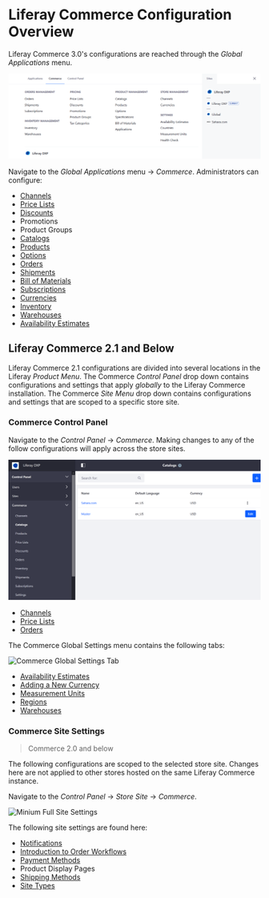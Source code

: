 # Liferay Commerce Configuration Overview

Liferay Commerce 3.0's configurations are reached through the _Global Applications_ menu.

![Access Commerce 3.0 via the Global Application menu.](./liferay-commerce-configuration-overview/images/06.png)

Navigate to the _Global Applications_ menu &rarr; _Commerce_. Administrators can configure:

* [Channels](../starting-a-store/channels/managing-channels.md)
* [Price Lists](../pricing/creating-a-price-list.md)
* [Discounts](../pricing/promoting-products/introduction-to-discounts.md)
* Promotions
* Product Groups
* [Catalogs](../product-management/catalogs/creating-a-new-catalog.md)
* [Products](../product-management/creating-and-managing-products/products/products-overview.md)
* [Options](../product-management/creating-and-managing-products/products/using-product-options.md)
* [Orders](../order-management/orders/orders-menu-reference-guide.md)
* [Shipments](../order-management/shipments/introduction-to-shipments.md)
* [Bill of Materials](../product-management/creating-and-managing-products/products/managing-boms.md)
* [Subscriptions](../order-management/subscriptions/managing-subscriptions.md)
* [Currencies](../store-administration/currencies/adding-a-new-currency.md)
* [Inventory](../product-management/managing-inventory/introduction-to-managing-inventory.md)
* [Warehouses](../product-management/managing-inventory/warehouse-reference-guide.md)
* [Availability Estimates](../product-management/managing-inventory/availability-estimates.md)

## Liferay Commerce 2.1 and Below

Liferay Commerce 2.1 configurations are divided into several locations in the Liferay _Product Menu_. The Commerce _Control Panel_ drop down contains configurations and settings that apply _globally_ to the Liferay Commerce installation. The Commerce _Site Menu_ drop down contains configurations and settings that are scoped to a specific store site.

### Commerce Control Panel

Navigate to the _Control Panel_ → _Commerce_. Making changes to any of the follow configurations will apply across the store sites.

![Global Commerce Settings](./liferay-commerce-configuration-overview/images/01.png)

* [Channels](../starting-a-store/channels/managing-channels.md)
* [Price Lists](../pricing/creating-a-price-list.md)
* [Orders](../order-management/orders/orders-menu-reference-guide.md)

The Commerce Global Settings menu contains the following tabs:

![Commerce Global Settings Tab](./liferay-commerce-configuration-overview/images/02.png)

* [Availability Estimates](../product-management/managing-inventory/availability-estimates.md)
* [Adding a New Currency](../store-administration/currencies/adding-a-new-currency.md)
* [Measurement Units](../store-administration/configuring-shipping-methods/measurement-units.md)
* [Regions](../store-administration/adding-regions.md)
* [Warehouses](../product-management/managing-inventory/warehouse-reference-guide.md)

### Commerce Site Settings

> Commerce 2.0 and below

The following configurations are scoped to the selected store site. Changes here are not applied to other stores hosted on the same Liferay Commerce instance.

Navigate to the _Control Panel_ → _Store Site_ → _Commerce_.

![Minium Full Site Settings](./liferay-commerce-configuration-overview/images/03.png)

The following site settings are found here:

* [Notifications](./sending-emails/using-notification-templates.md)
* [Introduction to Order Workflows](../order-management/order-workflows/introduction-to-order-workflows.md)
* [Payment Methods](../store-administration/configuring-payment-methods/payments.md)
* Product Display Pages
* [Shipping Methods](../store-administration/configuring-shipping-methods/shipping-method-reference.md)
* [Site Types](../starting-a-store/sites-and-site-types.md)
